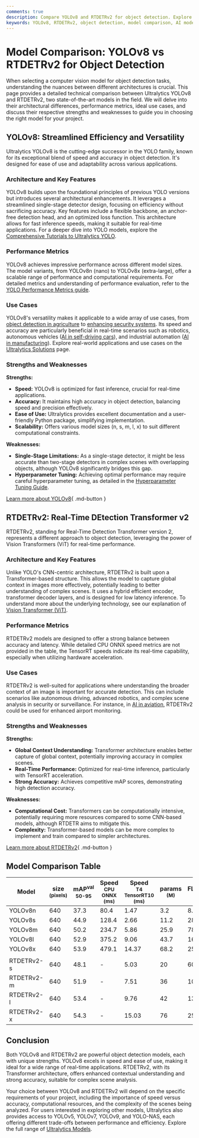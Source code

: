 ```yaml
---
comments: true
description: Compare YOLOv8 and RTDETRv2 for object detection. Explore their architectures, performance, use cases, and choose the right model for your needs.
keywords: YOLOv8, RTDETRv2, object detection, model comparison, AI models, computer vision, real-time detection, Vision Transformer, Ultralytics
---
```


# Model Comparison: YOLOv8 vs RTDETRv2 for Object Detection

When selecting a computer vision model for object detection tasks, understanding the nuances between different architectures is crucial. This page provides a detailed technical comparison between Ultralytics YOLOv8 and RTDETRv2, two state-of-the-art models in the field. We will delve into their architectural differences, performance metrics, ideal use cases, and discuss their respective strengths and weaknesses to guide you in choosing the right model for your project.

<script async src="https://cdn.jsdelivr.net/npm/chart.js@latest/dist/chart.min.js"></script>
<script defer src="../../javascript/benchmark.js"></script>

<canvas id="modelComparisonChart" width="1024" height="400" active-models='["YOLOv8", "RTDETRv2"]'></canvas>

## YOLOv8: Streamlined Efficiency and Versatility

Ultralytics YOLOv8 is the cutting-edge successor in the YOLO family, known for its exceptional blend of speed and accuracy in object detection. It's designed for ease of use and adaptability across various applications.

### Architecture and Key Features

YOLOv8 builds upon the foundational principles of previous YOLO versions but introduces several architectural enhancements. It leverages a streamlined single-stage detector design, focusing on efficiency without sacrificing accuracy. Key features include a flexible backbone, an anchor-free detection head, and an optimized loss function. This architecture allows for fast inference speeds, making it suitable for real-time applications. For a deeper dive into YOLO models, explore the [Comprehensive Tutorials to Ultralytics YOLO](https://docs.ultralytics.com/guides/).

### Performance Metrics

YOLOv8 achieves impressive performance across different model sizes. The model variants, from YOLOv8n (nano) to YOLOv8x (extra-large), offer a scalable range of performance and computational requirements. For detailed metrics and understanding of performance evaluation, refer to the [YOLO Performance Metrics guide](https://docs.ultralytics.com/guides/yolo-performance-metrics/).

### Use Cases

YOLOv8's versatility makes it applicable to a wide array of use cases, from [object detection in agriculture](https://www.ultralytics.com/solutions/ai-in-agriculture) to [enhancing security systems](https://www.ultralytics.com/blog/computer-vision-for-theft-prevention-enhancing-security). Its speed and accuracy are particularly beneficial in real-time scenarios such as robotics, autonomous vehicles ([AI in self-driving cars](https://www.ultralytics.com/solutions/ai-in-self-driving)), and industrial automation ([AI in manufacturing](https://www.ultralytics.com/solutions/ai-in-manufacturing)). Explore real-world applications and use cases on the [Ultralytics Solutions](https://www.ultralytics.com/solutions) page.

### Strengths and Weaknesses

**Strengths:**

- **Speed:** YOLOv8 is optimized for fast inference, crucial for real-time applications.
- **Accuracy:** It maintains high accuracy in object detection, balancing speed and precision effectively.
- **Ease of Use:** Ultralytics provides excellent documentation and a user-friendly Python package, simplifying implementation.
- **Scalability:** Offers various model sizes (n, s, m, l, x) to suit different computational constraints.

**Weaknesses:**

- **Single-Stage Limitations:** As a single-stage detector, it might be less accurate than two-stage detectors in complex scenes with overlapping objects, although YOLOv8 significantly bridges this gap.
- **Hyperparameter Tuning:** Achieving optimal performance may require careful hyperparameter tuning, as detailed in the [Hyperparameter Tuning Guide](https://docs.ultralytics.com/guides/hyperparameter-tuning/).

[Learn more about YOLOv8](https://docs.ultralytics.com/models/yolov8/){ .md-button }

## RTDETRv2: Real-Time DEtection Transformer v2

RTDETRv2, standing for Real-Time Detection Transformer version 2, represents a different approach to object detection, leveraging the power of Vision Transformers (ViT) for real-time performance.

### Architecture and Key Features

Unlike YOLO's CNN-centric architecture, RTDETRv2 is built upon a Transformer-based structure. This allows the model to capture global context in images more effectively, potentially leading to better understanding of complex scenes. It uses a hybrid efficient encoder, transformer decoder layers, and is designed for low latency inference. To understand more about the underlying technology, see our explanation of [Vision Transformer (ViT)](https://www.ultralytics.com/glossary/vision-transformer-vit).

### Performance Metrics

RTDETRv2 models are designed to offer a strong balance between accuracy and latency. While detailed CPU ONNX speed metrics are not provided in the table, the TensorRT speeds indicate its real-time capability, especially when utilizing hardware acceleration.

### Use Cases

RTDETRv2 is well-suited for applications where understanding the broader context of an image is important for accurate detection. This can include scenarios like autonomous driving, advanced robotics, and complex scene analysis in security or surveillance. For instance, in [AI in aviation](https://www.ultralytics.com/blog/ai-in-aviation-a-runway-to-smarter-airports), RTDETRv2 could be used for enhanced airport monitoring.

### Strengths and Weaknesses

**Strengths:**

- **Global Context Understanding:** Transformer architecture enables better capture of global context, potentially improving accuracy in complex scenes.
- **Real-Time Performance:** Optimized for real-time inference, particularly with TensorRT acceleration.
- **Strong Accuracy:** Achieves competitive mAP scores, demonstrating high detection accuracy.

**Weaknesses:**

- **Computational Cost:** Transformers can be computationally intensive, potentially requiring more resources compared to some CNN-based models, although RTDETR aims to mitigate this.
- **Complexity:** Transformer-based models can be more complex to implement and train compared to simpler architectures.

[Learn more about RTDETRv2](https://docs.ultralytics.com/models/rtdetr/){ .md-button }

## Model Comparison Table

| Model      | size<br><sup>(pixels) | mAP<sup>val<br>50-95 | Speed<br><sup>CPU ONNX<br>(ms) | Speed<br><sup>T4 TensorRT10<br>(ms) | params<br><sup>(M) | FLOPs<br><sup>(B) |
| ---------- | --------------------- | -------------------- | ------------------------------ | ----------------------------------- | ------------------ | ----------------- |
| YOLOv8n    | 640                   | 37.3                 | 80.4                           | 1.47                                | 3.2                | 8.7               |
| YOLOv8s    | 640                   | 44.9                 | 128.4                          | 2.66                                | 11.2               | 28.6              |
| YOLOv8m    | 640                   | 50.2                 | 234.7                          | 5.86                                | 25.9               | 78.9              |
| YOLOv8l    | 640                   | 52.9                 | 375.2                          | 9.06                                | 43.7               | 165.2             |
| YOLOv8x    | 640                   | 53.9                 | 479.1                          | 14.37                               | 68.2               | 257.8             |
|            |                       |                      |                                |                                     |                    |                   |
| RTDETRv2-s | 640                   | 48.1                 | -                              | 5.03                                | 20                 | 60                |
| RTDETRv2-m | 640                   | 51.9                 | -                              | 7.51                                | 36                 | 100               |
| RTDETRv2-l | 640                   | 53.4                 | -                              | 9.76                                | 42                 | 136               |
| RTDETRv2-x | 640                   | 54.3                 | -                              | 15.03                               | 76                 | 259               |

## Conclusion

Both YOLOv8 and RTDETRv2 are powerful object detection models, each with unique strengths. YOLOv8 excels in speed and ease of use, making it ideal for a wide range of real-time applications. RTDETRv2, with its Transformer architecture, offers enhanced contextual understanding and strong accuracy, suitable for complex scene analysis.

Your choice between YOLOv8 and RTDETRv2 will depend on the specific requirements of your project, including the importance of speed versus accuracy, computational resources, and the complexity of the scenes being analyzed. For users interested in exploring other models, Ultralytics also provides access to YOLOv5, YOLOv7, YOLOv9, and YOLO-NAS, each offering different trade-offs between performance and efficiency. Explore the full range of [Ultralytics Models](https://docs.ultralytics.com/models/).
